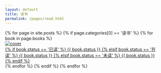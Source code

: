 ```yaml
---
layout: default
title: 读书
permalink: /pages/read.html
---
```



<div class="bookpiclist">
	{% for page in site.posts %}
			{% if page.categories[0] == '读书' %}
				{% for book in page.books %}
				<div class="bookpic">
					<div class="bookpic-wrapper">	
						<a href="{{page.url}}#{{ book.title }}"><img src="{{ book.cover }}" alt="cover">
							<div class="booklabel">
                                						<div class="label-text center">
                                   						    {% if book.status == '已读' %}
									<span class="label label-success">{{ book.status }}</span>
								    {% elsif book.status == '在读' %}
									<span class="label label-info">{{ book.status }}</span>
								    {% elsif book.status == '未读' %}
									<span class="label label-default">{{ book.status }}</span>
								    {% endif %}
					                                      </div>
					                                <div class="label-bg"></div>
					                         </div>						
						</a>
					</div>
				</div>
				{% endfor %}
			{% endif %}
	{% endfor %}
</div>
